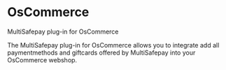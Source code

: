 # OsCommerce
MultiSafepay plug-in for OsCommerce

The MultiSafepay plug-in for OsCommerce allows you to integrate add all paymentmethods and giftcards offered by MultiSafepay into your OsCommerce webshop.

